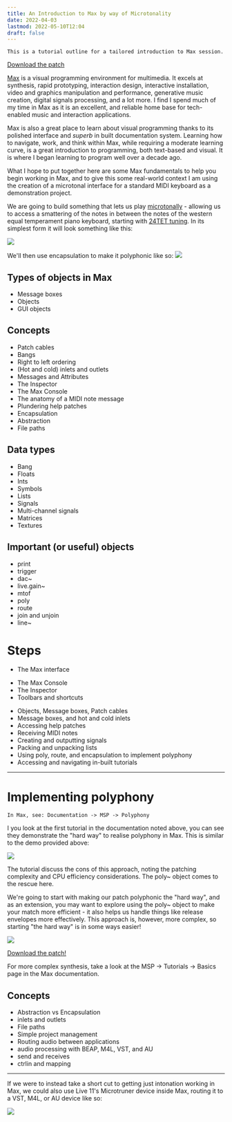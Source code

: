 ```yaml
---
title: An Introduction to Max by way of Microtonality
date: 2022-04-03
lastmod: 2022-05-10T12:04
draft: false
---
```

```
This is a tutorial outline for a tailored introduction to Max session.
```

[Download the patch](assets/microtonal-keyboard.maxpat)

[Max](https://cycling74.com) is a visual programming environment for multimedia.  It excels at synthesis, rapid prototyping, interaction design, interactive installation, video and graphics manipulation and performance, generative music creation, digital signals processing, and a lot more.  I find I spend much of my time in Max as it is an excellent, and reliable home base for tech-enabled music and interaction applications. 

Max is also a great place to learn about visual programming thanks to its polished interface and *superb* in built documentation system.  Learning how to navigate, work, and think within Max, while requiring a moderate learning curve, is a great introduction to programming, both text-based and visual.  It is where I began learning to program well over a decade ago.

What I hope to put together here are some Max fundamentals to help you begin working in Max, and to give this some real-world context I am using the creation of a microtonal interface for a standard MIDI keyboard as a demonstration project.

We are going to build something that lets us play [microtonally](https://en.wikipedia.org/wiki/Microtonal_music) - allowing us to access a smattering of the notes in between the notes of the western equal temperament piano keyboard, starting with [24TET tuning](https://en.wikipedia.org/wiki/Quarter_tone).  In its simplest form it will look something like this:

![](assets/Pasted%20image%2020220403131251.png)

We'll then use encapsulation to make it polyphonic like so:
![](assets/Pasted%20image%2020220403131957.png)


## Types of objects in Max
* Message boxes
* Objects
* GUI objects

## Concepts
* Patch cables
* Bangs
* Right to left ordering
* (Hot and cold) inlets and outlets
* Messages and Attributes
* The Inspector
* The Max Console
* The anatomy of a MIDI note message
* Plundering help patches
* Encapsulation
* Abstraction
* File paths

## Data types
* Bang
* Floats
* Ints
* Symbols
* Lists
* Signals
* Multi-channel signals
* Matrices
* Textures

## Important (or useful) objects
* print
* trigger
* dac~
* live.gain~
* mtof
* poly
* route
* join and unjoin
* line~

# Steps
* The Max interface
- The Max Console
- The Inspector
- Toolbars and shortcuts
* Objects, Message boxes, Patch cables
* Message boxes, and hot and cold inlets
* Accessing help patches
* Receiving MIDI notes
* Creating and outputting signals
* Packing and unpacking lists
* Using poly, route, and encapsulation to implement polyphony
* Accessing and navigating in-built tutorials

---

# Implementing polyphony

```
In Max, see: Documentation -> MSP -> Polyphony
```

I you look at the first tutorial in the documentation noted above, you can see they demonstrate the "hard way" to realise polyphony in Max.  This is similar to the demo provided above: 

![](assets/Pasted%20image%2020220403131957.png)

The tutorial discuss the cons of this approach, noting the patching complexity and CPU efficiency considerations.  The poly~ object comes to the rescue here.

We're going to start with making our patch polyphonic the "hard way", and as an extension, you may want to explore using the poly~ object to make your match more efficient - it also helps us handle things like release envelopes more effectively.  This approach is, however, more complex, so starting "the hard way" is in some ways easier!

![](assets/Pasted%20image%2020220422153122.png)

[Download the patch!](assets/poly-just-intonation-synth.zip)

For more complex synthesis, take a look at the MSP -> Tutorials -> Basics page in the Max documentation.


## Concepts
* Abstraction vs Encapsulation
* inlets and outlets
* File paths
* Simple project management
* Routing audio between applications
* audio processing with BEAP, M4L, VST, and AU
* send and receives
* ctrlin and mapping

---

If we were to instead take a short cut to getting just intonation working in Max, we could also use Live 11's Microtruner device inside Max, routing it to a VST, M4L, or AU device like so:

![](assets/Screen%20Shot%202022-05-09%20at%209.12.55%20pm.png)